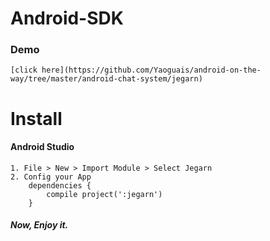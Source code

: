 # Android-SDK

### Demo

    [click here](https://github.com/Yaoguais/android-on-the-way/tree/master/android-chat-system/jegarn)


# Install

#### Android Studio

	1. File > New > Import Module > Select Jegarn
	2. Config your App
		dependencies {
		    compile project(':jegarn')
		}

##### Now, Enjoy it.